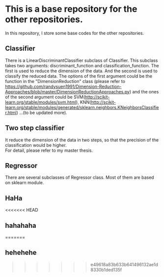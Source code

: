 # This is a base repository for the other repositories.
In this repository, I store some base codes for the other repositories.


## Classifier
There is a LinearDiscriminantClassifier subclass of Classifier. This subclass takes two 
arguments: discriminant_function and classification_function. The first is used to reduce the 
dimension of the data. And the second is used to classify the reduced data.
The options of the first argument could be the function in the "DimensionReduction" class 
(please refer to https://github.com/randysuen1991/Dimension-Reduction-Approaches/blob/master/DimensionReductionApproaches.py)
and the ones of the second argument could be SVM(http://scikit-learn.org/stable/modules/svm.html), 
KNN(http://scikit-learn.org/stable/modules/generated/sklearn.neighbors.KNeighborsClassifier.html) ...(to be updated more).

## Two step classifier
It reduce the dimension of the data in two steps, so that the precision of the classification would be 
higher. <br>
For detail, please refer to my master thesis.

## Regressor
There are several subclasses of Regressor class. Most of them are based on sklearn module.

## HaHa

<<<<<<< HEAD
## hahahaha
=======
## hehehehe
>>>>>>> e49618a83b633b641496132ae1d8330b1ded135f
